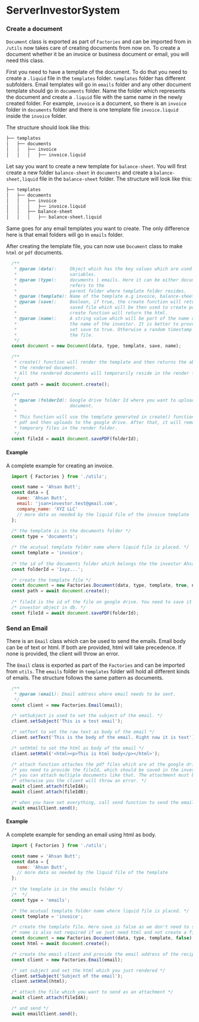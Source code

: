 # ServerInvestorSystem

### Create a document
`Document` class is exported as part of `Factories` and can be imported from in `/utils` now takes care of creating documents from now on. To create a document whether it be an invoice or business document or email, you will need this class.

First you need to have a template of the document. To do that you need to create a `.liquid` file in the `templates` folder. `templates` folder has different subfolders. Email templates will go in `emails` folder and any other document template should go in `documents` folder. Name the folder which represents the document and create a `.liquid` file with the same name in the newly created folder. For example, `invoice` is a document, so there is an `invoice` folder in `documents` folder and there is one template file `invoice.liquid` inside the `invoice` folder. 

The structure should look like this:
```bash
├── templates
│   ├── documents
│   │   ├── invoice
│   │   │   ├── invoice.liquid
```

Let say you want to create a new template for `balance-sheet`. You will first create a new folder `balance-sheet` in `documents` and create a `balance-sheet,liquid` file in the `balance-sheet` folder. The structure will look like this:
```bash
├── templates
│   ├── documents
│   │   ├── invoice
│   │   │   ├── invoice.liquid
│   │   ├── balance-sheet
│   │   │   ├── balance-sheet.liquid
```

Same goes for any email templates you want to create. The only difference here is that email folders will go in `emails` folder.

After creating the template file, you can now use `Document` class to make `html` or `pdf` documents.
```js
  /**
   * @param (data):     Object which has the key values which are used in the liquid file for 
   *                    variables.
   * @param (type):     documents | emails. Here it can be either documents or emails. It 
   *                    refers to the 
   *                    parent folder where template folder resides.
   * @param (template): Name of the template e.g invoice, balance-sheet etc.
   * @param (save):     Boolean, if true, the create function will return the path to the
   *                    saved file which will be then used to create pdf. If false, the 
   *                    create function will return the html.
   * @param (name):     A string value which will be part of the name of the file. It can be 
   *                    the name of the investor. It is better to provde the name when you
   *                    set save to true. Otherwise a random timestamp will be the name of 
   *                    the file.
   */
  const document = new Document(data, type, template, save, name);

  /**
   * create() function will render the template and then returns the absoulute path or html of 
   * the rendered document. 
   * All the rendered documents will temporarily reside in the render folder if save is true.
   */
  const path = await document.create();

  /**
   * @param (folderId): Google drive folder Id where you want to upload the rendered pdf 
   *                    document.
   * 
   * This function will use the template generated in create() function, converts it to
   * pdf and then uploads to the google drive. After that, it will remove the the 
   * temporary files in the render folder.
   */
  const fileId = await document.savePDF(folderId);
```

#### Example
A complete example for creating an invoice. 
```js
  import { Factories } from './utils';

  const name = 'Ahsan Butt';
  const data = {
    name: 'Ahsan Butt',
    email: 'jsan+investor.test@gmail.com',
    company_name: 'XYZ LLC'
    // more data as needed by the liquid file of the invoice template
  };
  
  /* the template is in the documents folder */
  const type = 'documents';

  /* the acutual template folder name where liquid file is placed. */
  const template = 'invoice';
  
  /* the id of the documents folder which belongs the the investor Ahsan Butt */
  const folderId = '1xyz...';

  /* create the template file */
  const document = new Factories.Document(data, type, template, true, name);
  const path = await document.create();
  
  /* fileId is the id of the file on google drive. You need to save it to the */
  /* investor object in db. */
  const fileId = await document.savePDF(folderId);
```

### Send an Email
There is an `Email` class which can be used to send the emails. Email body can be of text or html. If both are provided, html will take precedence. If none is provided, the client will throw an error.

The `Email` class is exported as part of the `Factories` and can be imported from `utils`. The `emails` folder in `templates` folder will hold all different kinds of emails. The structure follows the same pattern as documents.

```js
  /**
   * @param (email): Email address where email needs to be sent.
   */
  const client = new Factories.Email(email);

  /* setSubject is used to set the subject of the email. */
  client.setSubject('This is a test email');

  /* setText to set the raw text as body of the email */
  client.setText('This is the body of the email. Right now it is text');

  /* setHtml to set the html as body of the email */
  client.setHtml('<html><p>This is html body</p></html>');

  /* attach function attaches the pdf files which are at the google drive */
  /* you need to provide the fileId, which should be saved in the investor model. */
  /* you can attach multiple documents like that. The attachment must be a pdf,  */
  /* otherwise you the client will throw an error. */
  await client.attach(fileIdA);
  await client.attach(fileIdB);

  /* when you have set everything, call send function to send the email. */
  await emailClient.send();
```

#### Example
A complete example for sending an email using html as body.
```js
  import { Factories } from './utils';

  const name = 'Ahsan Butt';
  const data = {
    name: 'Ahsan Butt',
    // more data as needed by the liquid file of the template
  };
  
  /* the template is in the emails folder */
  /*  */
  const type = 'emails';

  /* the acutual template folder name where liquid file is placed. */
  const template = 'invoice';

  /* create the template file. Here save is false as we don't need to save the html. */
  /* name is also not required if we just need html and not create a file on the disk. */
  const document = new Factories.Document(data, type, template, false);
  const html = await document.create();

  /* create the email client and provide the email address of the recipient */
  const client = new Factories.Email(email);

  /* set subject and set the html which you just rendered */
  client.setSubject('Subject of the email');
  client.setHtml(html);

  /* attach the file which you want to send as an attachment */
  await client.attach(fileIdA);

  /* and send */
  await emailClient.send();
```